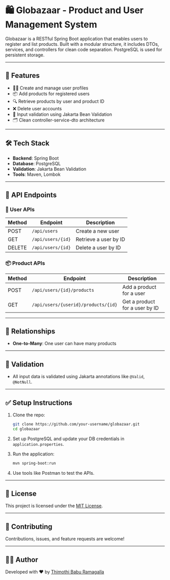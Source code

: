 # 🛍️ Globazaar - Product and User Management System

Globazaar is a RESTful Spring Boot application that enables users to register and list products. Built with a modular structure, it includes DTOs, services, and controllers for clean code separation. PostgreSQL is used for persistent storage.

---

## 🚀 Features

- 🧑‍💼 Create and manage user profiles
- 📦 Add products for registered users
- 🔍 Retrieve products by user and product ID
- ❌ Delete user accounts
- 🎯 Input validation using Jakarta Bean Validation
- 🗂️ Clean controller-service-dto architecture

---

## 🛠️ Tech Stack

- **Backend**: Spring Boot
- **Database**: PostgreSQL
- **Validation**: Jakarta Bean Validation
- **Tools**: Maven, Lombok

---

## 🔁 API Endpoints

### 👤 User APIs

| Method | Endpoint           | Description                |
|--------|--------------------|----------------------------|
| POST   | `/api/users`       | Create a new user          |
| GET    | `/api/users/{id}`  | Retrieve a user by ID      |
| DELETE | `/api/users/{id}`  | Delete a user by ID        |

### 📦 Product APIs

| Method | Endpoint                             | Description                      |
|--------|--------------------------------------|----------------------------------|
| POST   | `/api/users/{id}/products`           | Add a product for a user         |
| GET    | `/api/users/{userid}/products/{id}`  | Get a product for a user by ID   |

---

## 📐 Relationships

- **One-to-Many**: One user can have many products

---

## 🧪 Validation

- All input data is validated using Jakarta annotations like `@Valid`, `@NotNull`.

---

## ✅ Setup Instructions

1. Clone the repo:
   ```bash
   git clone https://github.com/your-username/globazaar.git
   cd globazaar
   ```

2. Set up PostgreSQL and update your DB credentials in `application.properties`.

3. Run the application:
   ```bash
   mvn spring-boot:run
   ```

4. Use tools like Postman to test the APIs.

---

## 📄 License

This project is licensed under the [MIT License](LICENSE).

---

## 🤝 Contributing

Contributions, issues, and feature requests are welcome!

---

## 🙋‍♂️ Author
Developed with ❤️ by [Thimothi Babu Ramagalla](https://github.com/thimothybabu123)

